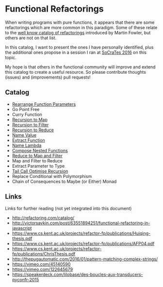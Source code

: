 # Functional Refactorings

When writing programs with pure functions, it appears that there are some
refactorings which are more common in this paradigm. Some of these relate to
the [well know catalog of refactorings](http://refactoring.com/catalog/)
introduced by Martin Fowler, but others are not on that list.

In this catalog, I want to present the ones I have personally identified,
plus the additional ones propose in a session I ran at [SoCraTes
2016](http://socratesuk.org/) on this topic.

My hope is that others in the functional community will improve and extend this
catalog to create a useful resource. So please contribute thoughts (issues)
and (improvements) pull requests!

## Catalog

* [Rearrange Function Parameters](catalog/rearrange-function-parameters.md)
* Go Point Free
* Curry Function
* [Recursion to Map](catalog/recursion-to-map.md)
* [Recursion to Filter](catalog/recursion-to-filter.md)
* [Recursion to Reduce](catalog/recursion-to-reduce.md)
* [Name Value](catalog/name-value.md)
* [Extract Function](catalog/extract-function.md)
* [Name Lambda](catalog/name-lambda.md)
* [Compose Nested Functions](catalog/compose-nested-functions.md)
* [Reduce to Map and Filter](catalog/reduce-to-map-and-filter.md)
* Map and Filter to Reduce
* Extract Parameter to Type
* [Tail Call Optimise Recursion](catalog/tail-call-optimise-recursion.md)
* Replace Conditional with Polymorphism
* Chain of Consequences to Maybe (or Either) Monad

## Links

Links for further reading (not yet integrated into this document)

* http://refactoring.com/catalog/
* http://victorsavkin.com/post/63551894251/functional-refactoring-in-javascript
* https://www.cs.kent.ac.uk/projects/refactor-fp/publications/Huiqing-thesis.pdf
* https://www.cs.kent.ac.uk/projects/refactor-fp/publications/AFP04.pdf
* https://www.cs.kent.ac.uk/projects/refactor-fp/publications/ChrisThesis.pdf
* http://thepugautomatic.com/2016/01/pattern-matching-complex-strings/
* https://vimeo.com/45140590
* https://vimeo.com/122645679
* https://speakerdeck.com/lilobase/des-boucles-aux-transducers-pyconfr-2015
